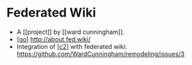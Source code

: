 # Federated Wiki

- A [[project]] by [[ward cunningham]].
- [[go]] http://about.fed.wiki/
- Integration of [[c2]] with federated wiki: https://github.com/WardCunningham/remodeling/issues/3


[//begin]: # "Autogenerated link references for markdown compatibility"
[go]: go "Go"
[c2]: c2 "C2"
[//end]: # "Autogenerated link references"